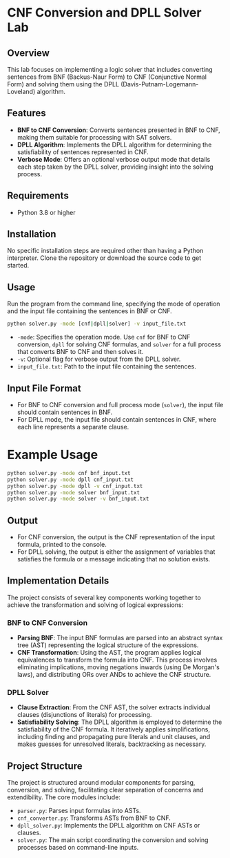 # CNF Conversion and DPLL Solver Lab

## Overview

This lab focuses on implementing a logic solver that includes converting sentences from BNF (Backus-Naur Form) to CNF (Conjunctive Normal Form) and solving them using the DPLL (Davis-Putnam-Logemann-Loveland) algorithm.

## Features

- **BNF to CNF Conversion**: Converts sentences presented in BNF to CNF, making them suitable for processing with SAT solvers.
- **DPLL Algorithm**: Implements the DPLL algorithm for determining the satisfiability of sentences represented in CNF.
- **Verbose Mode**: Offers an optional verbose output mode that details each step taken by the DPLL solver, providing insight into the solving process.

## Requirements

- Python 3.8 or higher

## Installation

No specific installation steps are required other than having a Python interpreter. Clone the repository or download the source code to get started.

## Usage

Run the program from the command line, specifying the mode of operation and the input file containing the sentences in BNF or CNF.

```bash
python solver.py -mode [cnf|dpll|solver] -v input_file.txt
```

- `-mode`: Specifies the operation mode. Use `cnf` for BNF to CNF conversion, `dpll` for solving CNF formulas, and `solver` for a full process that converts BNF to CNF and then solves it.
- `-v`: Optional flag for verbose output from the DPLL solver.
- `input_file.txt`: Path to the input file containing the sentences.

## Input File Format

- For BNF to CNF conversion and full process mode (`solver`), the input file should contain sentences in BNF.
- For DPLL mode, the input file should contain sentences in CNF, where each line represents a separate clause.

# Example Usage

```bash
python solver.py -mode cnf bnf_input.txt
python solver.py -mode dpll cnf_input.txt
python solver.py -mode dpll -v cnf_input.txt
python solver.py -mode solver bnf_input.txt
python solver.py -mode solver -v bnf_input.txt
```

## Output

- For CNF conversion, the output is the CNF representation of the input formula, printed to the console.
- For DPLL solving, the output is either the assignment of variables that satisfies the formula or a message indicating that no solution exists.

## Implementation Details

The project consists of several key components working together to achieve the transformation and solving of logical expressions:

### BNF to CNF Conversion

- **Parsing BNF**: The input BNF formulas are parsed into an abstract syntax tree (AST) representing the logical structure of the expressions.
- **CNF Transformation**: Using the AST, the program applies logical equivalences to transform the formula into CNF. This process involves eliminating implications, moving negations inwards (using De Morgan's laws), and distributing ORs over ANDs to achieve the CNF structure.

### DPLL Solver

- **Clause Extraction**: From the CNF AST, the solver extracts individual clauses (disjunctions of literals) for processing.
- **Satisfiability Solving**: The DPLL algorithm is employed to determine the satisfiability of the CNF formula. It iteratively applies simplifications, including finding and propagating pure literals and unit clauses, and makes guesses for unresolved literals, backtracking as necessary.

## Project Structure

The project is structured around modular components for parsing, conversion, and solving, facilitating clear separation of concerns and extendibility. The core modules include:
- `parser.py`: Parses input formulas into ASTs.
- `cnf_converter.py`: Transforms ASTs from BNF to CNF.
- `dpll_solver.py`: Implements the DPLL algorithm on CNF ASTs or clauses.
- `solver.py`: The main script coordinating the conversion and solving processes based on command-line inputs.